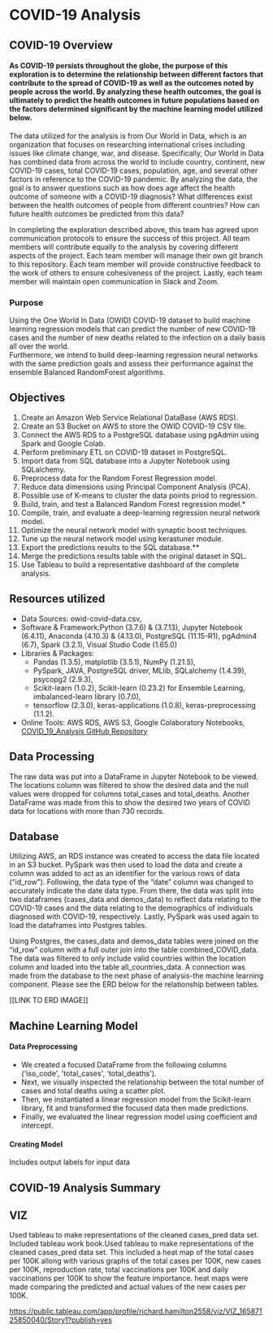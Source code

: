 # COVID-19 Analysis

## COVID-19 Overview
#### As COVID-19 persists throughout the globe, the purpose of this exploration is to determine the relationship between different factors that contribute to the spread of COVID-19 as well as the outcomes noted by people across the world. By analyzing these health outcomes, the goal is ultimately to predict the health outcomes in future populations based on the factors determined significant by the machine learning model utilized below. 

The data utilized for the analysis is from Our World in Data, which is an 
organization that focuses on researching international crises including issues 
like climate change, war, and disease. Specifically, Our World in Data has 
combined data from across the world to include country, continent, new COVID-19 
cases, total COVID-19 cases, population, age, and several other factors in 
reference to the COVID-19 pandemic. By analyzing the data, the goal is to answer 
questions such as how does age affect the health outcome of someone with a 
COVID-19 diagnosis? What differences exist between the health outcomes of people 
from different countries? How can future health outcomes be predicted from this 
data?

In completing the exploration described above, this team has agreed upon 
communication protocols to ensure the success of this project. All team members 
will contribute equally to the analysis by covering different aspects of the 
project. Each team member will manage their own git branch to this repository. 
Each team member will provide constructive feedback to the work of others to 
ensure cohesiveness of the project. Lastly, each team member will maintain open 
communication in Slack and Zoom. 

### Purpose
Using the One World In Data (OWID) COVID-19 dataset to build machine learning regression models that can predict the number of new COVID-19 cases and the number of new deaths related to the infection on a daily basis all over the world. <br>
Furthermore, we intend to build deep-learning regression neural networks with the same prediction goals and assess their performance against the ensemble Balanced RandomForest algorithms. 

## Objectives
1. Create an Amazon Web Service Relational DataBase (AWS RDS).
2. Create an S3 Bucket on AWS to store the OWID COVID-19 CSV file.
3. Connect the AWS RDS to a PostgreSQL database using pgAdmin using Spark and Google Colab.
4. Perform preliminary ETL on COVID-19 dataset in PostgreSQL.
5. Import data from SQL database into a Jupyter Notebook using SQLalchemy.
6. Preprocess data for the Random Forest Regression model. 
7. Reduce data dimensions using Principal Component Analysis (PCA). 
8. Possible use of K-means to cluster the data points priod to regression.
9. Build, train, and test a Balanced Random Forest regression model.* 
10. Compile, train, and evaluate a deep-learning regression neural network model.
11. Optimize the neural network model with synaptic boost techniques.
12. Tune up the neural network model using kerastuner module. 
13. Export the predictions results to the SQL database.**
14. Merge the predictions results table with the original dataset in SQL.
15. Use Tableau to build a representative dashboard of the complete analysis. 
 
## Resources utilized
- Data Sources: owid-covid-data.csv, 
- Software & Framework:Python (3.7.6) & (3.7.13), Jupyter Notebook (6.4.11), Anaconda (4.10.3) & (4.13.0), PostgreSQL (11.15-R1), pgAdmin4 (6.7), Spark (3.2.1), Visual Studio Code (1.65.0)
- Libraries & Packages: 
    - Pandas (1.3.5), matplotlib (3.5.1), NumPy (1.21.5), 
    - PySpark, JAVA, PostgreSQL driver, MLlib, SQLalchemy (1.4.39), psycopg2 (2.9.3),
    - Scikit-learn (1.0.2), Scikit-learn (0.23.2) for Ensemble Learning, imbalanced-learn library (0.7.0), 
    - tensorflow (2.3.0), keras-applications (1.0.8),  keras-preprocessing (1.1.2). 
- Online Tools: AWS RDS, AWS S3, Google Colaboratory Notebooks, [COVID_19_Analysis GitHub Repository](https://github.com/Magzzie/COVID_19_Analysis)

## Data Processing
The raw data was put into a DataFrame in Jupyter Notebook to be viewed.  The 
locations column was filtered to show the desired data and the null values were 
dropped for columns total_cases and total_deaths. Another DataFrame was made from this to show
the desired two years of COVID data for locations with more than 730 records.

## Database 
Utilizing AWS, an RDS instance was created to access the data file located in an S3 bucket. PySpark was then used to load the data and create a column was added to act as an identifier for the various rows of data (“id_row”). Following, the data type of the “date” column was changed to accurately indicate the date data type. From there, the data was split into two dataframes (cases_data and demos_data) to reflect data relating to the COVID-19 cases and the data relating to the demographics of individuals diagnosed with COVID-19, respectively. Lastly, PySpark was used again to load the dataframes into Postgres tables.

Using Postgres, the cases_data and demos_data tables were joined on the “id_row” column with a full outer join into the table combined_COVID_data. The data was filtered to only include valid countries within the location column and loaded into the table all_countries_data. A connection was made from the database to the next phase of analysis-the machine learning component. Please see the ERD below for the relationship between tables.


[[LINK TO ERD IMAGE]]


## Machine Learning Model
#### Data Preprocessing 
- We created a focused DataFrame from the following columns ('iso_code', 
'total_cases', 'total_deaths'). <br>
- Next, we visually inspected the relationship between the total number of cases 
and total deaths using a scatter plot. <br>
- Then, we instantiated a linear regression model from the Scikit-learn library, 
fit and transformed the focused data then made predictions. 
- Finally, we evaluated the linear regression model using coefficient and 
intercept. 
                                                                                  
                        

#### Creating Model
Includes output labels for input data



## COVID-19 Analysis Summary

## VIZ
Used tableau to make representations of the cleaned cases_pred data set.
Included tableau work book.Used tableau to make representations of the cleaned cases_pred data set. This included a heat map of the total cases per 100K allong with various graphs of the total cases per 100K, new cases per 100K, reproduction rate, total vaccinations per 100K and daily vaccinations per 100K to show the feature importance. heat maps were made comparing the predicted and actual values of the new cases per 100K.

https://public.tableau.com/app/profile/richard.hamilton2558/viz/VIZ_16587125850040/Story1?publish=yes